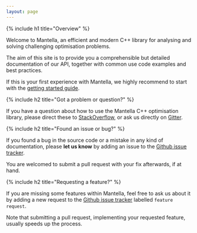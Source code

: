 ```yaml
---
layout: page
---
```

{% include h1 title="Overview" %}

Welcome to Mantella, an efficient and modern C++ library for analysing and solving challenging optimisation problems.

The aim of this site is to provide you a comprehensible but detailed documentation of our API, together with common use code examples and best practices.

If this is your first experience with Mantella, we highly recommend to start with the [getting started guide](/getting-started/).

{% include h2 title="Got a problem or question?" %}

If you have a question about how to use the Mantella C++ optimisation library, please direct these to [StackOverflow](http://stackoverflow.com/questions/tagged/mantella), or ask us directly on [Gitter](https://gitter.im/SebastianNiemann/Mantella).

{% include h2 title="Found an issue or bug?" %}

If you found a bug in the source code or a mistake in any kind of documentation, please **let us know** by adding an issue to the [Github issue tracker](https://github.com/SebastianNiemann/Mantella/issues).

You are welcomed to submit a pull request with your fix afterwards, if at hand.

{% include h2 title="Requesting a feature?" %}

If you are missing some features within Mantella, feel free to ask us about it by adding a new request to the [Github issue tracker](https://github.com/SebastianNiemann/Mantella/issues) labelled `feature request`.

Note that submitting a pull request, implementing your requested feature, usually speeds up the process.